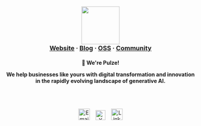 <h3 align="center">
  <img src="https://assets-global.website-files.com/661d89a4ff7661338a7955ac/66206780d19641ced69be6d8_pulze-logo.svg" width="100">
  <br>
  <a href="https://pulze.ai">Website</a>
  <span> · </span>
  <a href="https://blog.pulze.ai/">Blog</a>
  <span> · </span>
  <a href="https://github.com/pulzeai-oss">OSS</a>
  <span> · </span>
  <a href="https://join.slack.com/t/pulzeaicommunity/shared_invite/zt-24pma9yfq-XunNWUWEvoKVrm4r9YJheA">Community</a>
</h3>
<h4 align="center">
  <p>👋 We're Pulze!</p>
  <p>We help businesses like yours with digital transformation and innovation in the rapidly evolving landscape of generative AI.</p>
</h4>
<br>
<h2></h2>
<div align="center">
  <a href="mailto:support@pulze.ai"><img src="https://cdn3.iconfinder.com/data/icons/social-media-networks-logos-and-badges-1/64/Social__Mail--circle-1024.png" alt="Email" style="width:30px;height:30px"/></a>
  <span>&ensp;</span>
  <a href="https://twitter.com/PulzeAi"><img src="https://cdn4.iconfinder.com/data/icons/social-media-black-white-2/1227/X-1024.png" alt="X" style="width:26px;height:26px"/></a>
  <span>&ensp;</span>
  <a href="https://www.linkedin.com/company/pulze-ai/"><img src="https://cdn4.iconfinder.com/data/icons/social-icons-16/512/LinkedIn_alt-1024.png" alt="LinkedIn" style="width:30px;height:30px"/></a>
</div>
